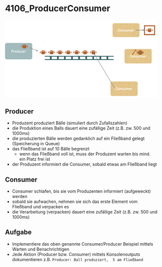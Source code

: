 # 4106_ProducerConsumer

![Producer Consumer grafisch](ProducerConsumer.png)

## Producer
- Produzent produziert Bälle (simuliert durch Zufallszahlen)
- die Produktion eines Balls dauert eine zufällige Zeit (z.B. zw. 500 und 1000ms)
- die produzierten Bälle werden gedanklich auf ein Fließband gelegt (Speicherung in Queue)
- das Fließband ist auf 10 Bälle begrenzt
  - wenn das Fließband voll ist, muss der Produzent warten bis mind. ein Platz frei ist
- der Produzent informiert die Consumer, sobald etwas am Fließband liegt

## Consumer
- Consumer schlafen, bis sie vom Produzenten informiert (aufgeweckt) werden
- sobald sie aufwachen, nehmen sie sich das erste Element vom Fließband und verpacken es
- die Verarbeitung (verpacken) dauert eine zufällige Zeit (z.B. zw. 500 und 1000ms)

## Aufgabe
- Implementiere das oben genannte Consumer/Producer Beispiel mittels Warten und Benachrichtigen
- Jede Aktion (Producer bzw. Consumer) mittels Konsolenoutputs dokumentieren
  z.B. ```Producer: Ball produziert,  5 am Fließband```

